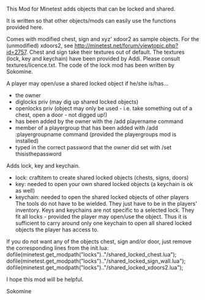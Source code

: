 This Mod for Minetest adds objects that can be locked and shared.

It is written so that other objects/mods can easily use the functions provided here.

Comes with modified chest, sign and xyz' xdoor2 as sample objects.
For the (unmodified) xdoors2, see http://minetest.net/forum/viewtopic.php?id=2757. Chest and sign take their textures out of default.
The textures (lock, key and keychain) have been provided by Addi. Please consult textures/licence.txt.
The code of the lock mod has been written by Sokomine.

A player may open/use a shared locked object if he/she is/has...
- the owner
- diglocks priv (may dig up shared locked objects)
- openlocks priv (object may only be used - i.e. take something out of a chest, open a door - not digged up!)
- has been added by the owner with the /add playername command
- member of a playergroup that has been added with /add :playergroupname command (provided the playergroups mod is installed)
- typed in the correct password that the owner did set with /set thisisthepassword

Adds lock, key and keychain.
- lock: craftitem to create shared locked objects (chests, signs, doors)
- key: needed to open your own shared locked objects (a keychain is ok as well)
- keychain: needed to open the shared locked objects of other players
The tools do not have to be wielded. They just have to be in the players' inventory.
Keys and keychains are not specific to a selected lock. They fit all locks - provided the player may open/use the object.
Thus it is sufficient to carry around only one keychain to open all shared locked objects the player has access to.

If you do not want any of the objects chest, sign and/or door, just remove the corresponding lines from the init.lua:
dofile(minetest.get_modpath("locks").."/shared_locked_chest.lua");
dofile(minetest.get_modpath("locks").."/shared_locked_sign_wall.lua");
dofile(minetest.get_modpath("locks").."/shared_locked_xdoors2.lua");

I hope this mod will be helpful.

Sokomine

